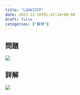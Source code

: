 ```yaml
---
title: "LQ6W3Z5P"
date: 2023-12-16T01:47:24+08:00
draft: false
categories: ["數學"]
---
```

<!--more-->

## 問題
<img src="/posts/solution/LQ6W3Z5P-q.png">

## 詳解
<img src="/posts/solution/LQ6W3Z5P-sol.png">


